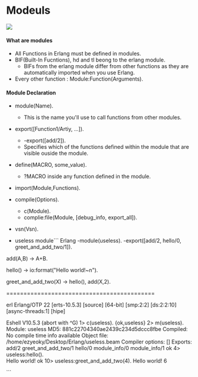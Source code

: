 Modeuls
=======

![](https://learnyousomeerlang.com/static/img/modules.png)

#### What are modules

-	All Functions in Erlang must be defined in modules.
-	BIF(Built-In Fucntions), hd and tl beong to the erlang module.
	-	BIFs from the erlang module differ from other functions as they are automatically imported when you use Erlang.
-	Every other function : Module:Function(Arguments).

#### Module Declaration

-	module(Name).
	-	This is the name you'll use to call functions from other modules.
-	export([Function1/Artiy, ...]).
	-	-export([add/2]).
	-	Specifies which of the functions defined within the module that are visible ouside the module.
-	define(MACRO, some_value).
	-	?MACRO inside any function defined in the module.
-	import(Module,Functions).
-	compile(Options).
	-	c(Module).
	-	complie:file(Module, [debug_info, export_all]).
-	vsn(Vsn).

-	useless module\`\`` Erlang -module(useless). -export([add/2, hello/0, greet_and_add_two/1]).

add(A,B) -> A+B.

hello() -> io:format("Hello world!~n").

greet_and_add_two(X) -> hello(), add(X,2).

===========================================

erl Erlang/OTP 22 [erts-10.5.3] [source] [64-bit] [smp:2:2] [ds:2:2:10] [async-threads:1] [hipe]

Eshell V10.5.3 (abort with ^G) 1> c(useless). {ok,useless} 2> m(useless). Module: useless MD5: 881c22704340ae2439c234d5dccc8fbe Compiled: No compile time info available Object file: /home/ezyeoky/Desktop/Erlang/useless.beam Compiler options: [] Exports: add/2 greet_and_add_two/1 hello/0 module_info/0 module_info/1 ok 4> useless:hello().  
Hello world! ok 10> useless:greet_and_add_two(4). Hello world! 6

\`\`\`
